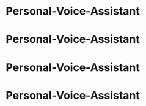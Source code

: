 # Personal-Voice-Assistant
# Personal-Voice-Assistant
# Personal-Voice-Assistant
# Personal-Voice-Assistant

